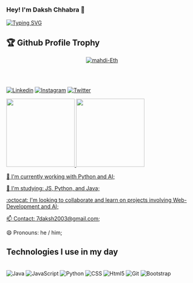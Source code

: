 <!--<h1 align="center">Hi 👋, I'm Daksh Chhabra</h1>
<h3 align="center">A passionate frontend developer from India .</h3>

<p align="left"> <img src="https://komarev.com/ghpvc/?username=daksh7112003&label=Profile%20views&color=0e75b6&style=flat" alt="daksh7112003" /> </p>

<p align="left"> <a href="https://github.com/ryo-ma/github-profile-trophy"><img src="https://github-profile-trophy.vercel.app/?username=daksh7112003" alt="daksh7112003" /></a> </p>

- 🌱 I’m currently learning **React and Java**


- 📫 How to reach me **7daksh2003@gmail.com**

<h3 align="left">Connect with me:</h3>
<p align="left">
</p>

<h3 align="left">Languages and Tools:</h3>
<p align="left"> <a href="https://www.w3schools.com/css/" target="_blank" rel="noreferrer"> <img src="https://raw.githubusercontent.com/devicons/devicon/master/icons/css3/css3-original-wordmark.svg" alt="css3" width="40" height="40"/> </a> <a href="https://www.w3.org/html/" target="_blank" rel="noreferrer"> <img src="https://raw.githubusercontent.com/devicons/devicon/master/icons/html5/html5-original-wordmark.svg" alt="html5" width="40" height="40"/> </a> <a href="https://www.java.com" target="_blank" rel="noreferrer"> <img src="https://raw.githubusercontent.com/devicons/devicon/master/icons/java/java-original.svg" alt="java" width="40" height="40"/> </a> <a href="https://developer.mozilla.org/en-US/docs/Web/JavaScript" target="_blank" rel="noreferrer"> <img src="https://raw.githubusercontent.com/devicons/devicon/master/icons/javascript/javascript-original.svg" alt="javascript" width="40" height="40"/> </a> <a href="https://nodejs.org" target="_blank" rel="noreferrer"> <img src="https://raw.githubusercontent.com/devicons/devicon/master/icons/nodejs/nodejs-original-wordmark.svg" alt="nodejs" width="40" height="40"/> </a> <a href="https://www.python.org" target="_blank" rel="noreferrer"> <img src="https://raw.githubusercontent.com/devicons/devicon/master/icons/python/python-original.svg" alt="python" width="40" height="40"/> </a> <a href="https://reactjs.org/" target="_blank" rel="noreferrer"> <img src="https://raw.githubusercontent.com/devicons/devicon/master/icons/react/react-original-wordmark.svg" alt="react" width="40" height="40"/> </a> <a href="https://reactnative.dev/" target="_blank" rel="noreferrer"> <img src="https://reactnative.dev/img/header_logo.svg" alt="reactnative" width="40" height="40"/> </a> </p>

<p><img align="center" src="https://github-readme-stats.vercel.app/api/top-langs?username=daksh7112003&show_icons=true&locale=en&layout=compact" alt="Daksh7112003" /></p>

<p><img align="center" src="https://github-readme-streak-stats.herokuapp.com/?user=daksh7112003&" alt="Daksh7112003" /></p>

-->













### Hey! I'm Daksh Chhabra 🤝
[![Typing SVG](https://readme-typing-svg.herokuapp.com?font=Fira+Code&weight=800&pause=1000&color=1E90FF&width=435&lines=%22We+are+what+we+Repeatedly+do.+;Excellence%2C+then...;is+not+an+Act+but+a+Habit.%22+-+Aristotle)](https://git.io/typing-svg)

## 🏆 Github Profile Trophy 
<p align="center"> <a href="https://github.com/ryo-ma/github-profile-trophy"><img src="https://github-profile-trophy.vercel.app/?username=Daksh7112003&column=6&theme=radical&margin-w=15&margin-h=15" alt="mahdi-Eth" /></a></p>

<br/>
<br/>

[![Linkedin](https://img.shields.io/badge/LinkedIn-0077B5?style=for-the-badge&logo=linkedin&logoColor=white)](https://www.linkedin.com/in/daksh-chhabra-513172233/)
[![Instagram](https://img.shields.io/badge/Instagram-E4405F?style=for-the-badge&logo=instagram&logoColor=white)](https://www.instagram.com/daksh.chhabra_/)
[![Twitter](https://img.shields.io/badge/Twitter-1DA1F2?style=for-the-badge&logo=twitter&logoColor=white)](https://twitter.com/Dakshobs/)

<div>
  <a href="https://github.com/Daksh7112003">
 <img height="180em" src="https://github-readme-stats.vercel.app/api?username=Daksh7112003&show_icons=true&theme=tokyonight&include_all_commits=true&count_private=true"/>
  <img height="180em" src="https://github-readme-stats.vercel.app/api/top-langs/?username=Daksh7112003&layout=compact&langs_count=7&theme=tokyonight"/>
</div>
    
🔭 I'm currently working with Python and AI;

🌱 I'm studying: JS, Python, and Java;

:octocat: I'm looking to collaborate and learn on projects involving Web-Development and AI;

📫 Contact: 7daksh2003@gmail.com;

😄 Pronouns: he / him;




## Technologies I use in my day 

<div style="display: inline_block"><br>
<img align="center" alt="Java" src="https://img.shields.io/badge/Java-007396?style=for-the-badge&logo=java&logoColor=white">
  <!--<img align="center" alt="Java" src="https://img.shields.io/badge/Java-007396?style=for-the-badge&logo=java&logoColor=white">  -->
 <!-- <img align="center" alt="Java" src="https://www.google.com/url?sa=i&url=https%3A%2F%2Fwww.flaticon.com%2Ffree-icon%2Fjava_5968282&psig=AOvVaw1gzqTy4D2zaaUoe4XC6GL-&ust=1707046877379000&source=images&cd=vfe&opi=89978449&ved=0CBMQjRxqFwoTCLiPmauLj4QDFQAAAAAdAAAAABAE" width="100" height="auto"> -->



<img align="center" alt="JavaScript" src="https://img.shields.io/badge/JavaScript-F7DF1E?style=for-the-badge&logo=javascript&logoColor=black">
<img align="center" alt="Python" src="https://img.shields.io/badge/Python-3776AB?style=for-the-badge&logo=python&logoColor=white">
<img align="center" alt="CSS" src="https://img.shields.io/badge/CSS-239120?&style=for-the-badge&logo=css3&logoColor=white">
<img align="center" alt="Html5" src="https://img.shields.io/badge/HTML5-E34F26?style=for-the-badge&logo=html5&logoColor=white">
<img align="center" alt="Git" src="https://img.shields.io/badge/GIT-E44C30?style=for-the-badge&logo=git&logoColor=white">
<img align="center" alt="Bootstrap" src="https://img.shields.io/badge/Bootstrap-563D7C?style=for-the-badge&logo=bootstrap&logoColor=white">
</div>

